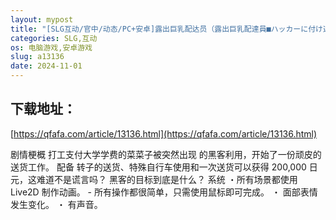 ```yaml
---
layout: mypost
title: "[SLG互动/官中/动态/PC+安卓]露出巨乳配达员（露出巨乳配達員■ハッカーに付け込まれ■我慢できずに堕ちてしまった~~) V1.2 DL[350M/移动/百度]"
categories: SLG,互动
os: 电脑游戏,安卓游戏
slug: a13136
date: 2024-11-01
---
```


## 下载地址：

[https://qfafa.com/article/13136.html](https://qfafa.com/article/13136.html)

剧情梗概
打工支付大学学费的菜菜子被突然出现
的黑客利用，开始了一份顽皮的送货工作。
配备
转子的送货、特殊自行车使用和一次送货可以获得 200,000 日元，这难道不是谎言吗？
黑客的目标到底是什么？
 系统
・所有场景都使用 Live2D 制作动画。
\- 所有操作都很简单，只需使用鼠标即可完成。
・ 面部表情发生变化。
・ 有声音。